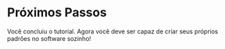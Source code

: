 # Próximos Passos

Você concluiu o tutorial. Agora você deve ser capaz de criar seus próprios padrões no software sozinho!
